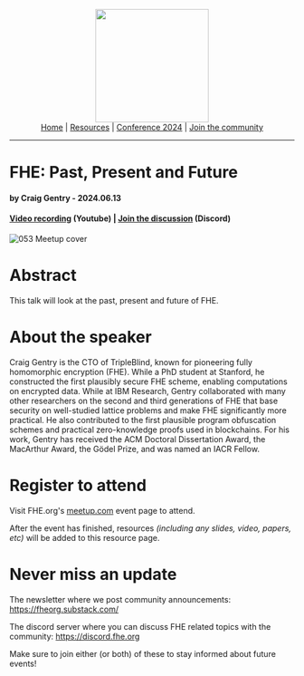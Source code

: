 <!-- Main header navigation -->
<p align="center">
  <img width="200" src="https://user-images.githubusercontent.com/5758427/180978488-db825482-5a58-4c7c-9589-c494a6f0be04.png"><br/>
  <a href="https://fhe-org.github.io">Home</a> | <a href="https://fhe-org.github.io/resources">Resources</a> | <a href="https://fhe-org.github.io/conferences/conference-2024/">Conference 2024</a> | <a href="https://fhe-org.github.io/community">Join the community</a>
</p>
<hr/>
<!-- /Main header navigation -->


# FHE: Past, Present and Future
#### by Craig Gentry - 2024.06.13
#### <a href="https://www.youtube.com/watch?v=184NHhE3Kq0&list=PLnbmMskCVh1chnSM8Jjy6Nk3IH6fpn7MM&index=1">Video recording</a> (Youtube) | <a href="https://discord.fhe.org">Join the discussion</a> (Discord)



![053 Meetup cover](https://github.com/FHE-org/fhe-org.github.io/assets/37557436/1fa3b4d4-a129-48bb-88cd-bfd60516d414)



# Abstract

This talk will look at the past, present and future of FHE.

# About the speaker

Craig Gentry is the CTO of TripleBlind, known for pioneering fully homomorphic encryption (FHE). While a PhD student at Stanford, he constructed the first plausibly secure FHE scheme, enabling computations on encrypted data. While at IBM Research, Gentry collaborated with many other researchers on the second and third generations of FHE that base security on well-studied lattice problems and make FHE significantly more practical. He also contributed to the first plausible program obfuscation schemes and practical zero-knowledge proofs used in blockchains. For his work, Gentry has received the ACM Doctoral Dissertation Award, the MacArthur Award, the Gödel Prize, and was named an IACR Fellow.

# Register to attend

Visit FHE.org's [meetup.com](https://www.meetup.com/fhe-org/events/300735642/?utm_medium=referral&utm_campaign=share-btn_savedevents_share_modal&utm_source=link) event page to attend.

After the event has finished, resources *(including any slides, video, papers, etc)* will be added to this resource page.

# Never miss an update

The newsletter where we post community announcements: https://fheorg.substack.com/

The discord server where you can discuss FHE related topics with the community: https://discord.fhe.org

Make sure to join either (or both) of these to stay informed about future events!
